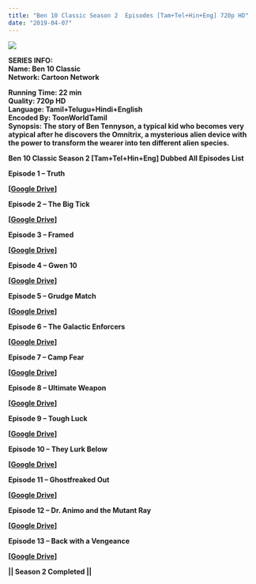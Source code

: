 ```yaml
---
title: "Ben 10 Classic Season 2  Episodes [Tam+Tel+Hin+Eng] 720p HD"
date: "2019-04-07"
---
```


<script type="text/javascript">var adlinkfly_url = 'http://cashflies.com/'; var adlinkfly_api_token = 'dc2f22a8eaf415124d88fcfed387db96ad4bf036'; var adlinkfly_advert = 2; var adlinkfly_exclude_domains = ['cashfiles.com', 'animetoonhindi2. blogspot.com'];</script>

<script src="//cashflies.com/js/full-page-script.js"></script>

[![](https://2.bp.blogspot.com/-FXM8CjUgZrE/XKnFcXZbTBI/AAAAAAAABMU/xblXrxOEcREA191xjeigbf1aryG5RLruQCLcBGAs/s320/81JdUEPjuML._RI_.jpg)](https://2.bp.blogspot.com/-FXM8CjUgZrE/XKnFcXZbTBI/AAAAAAAABMU/xblXrxOEcREA191xjeigbf1aryG5RLruQCLcBGAs/s1600/81JdUEPjuML._RI_.jpg)

****SERIES INFO:****  
**Name: Ben 10 Classic**   
****Network: Cartoon Network****  
  
**Running Time: 22 min**  
**Quality: 720p HD**  
**Language: Tamil+Telugu+Hindi+English**  
**Encoded By: ToonWorldTamil**  
******Synopsis:** **The story of Ben Tennyson, a typical kid who becomes very atypical after he discovers the Omnitrix, a mysterious alien device with the power to transform the wearer into ten different alien species.******  

**********Ben 10 Classic Season 2 \[Tam+Tel+Hin+Eng\] Dubbed All Episodes List**********

**Episode 1 – Truth** 

**********\[[Google Drive](https://clk.ink/wzxiiF)\]**********

**Episode 2 – The Big Tick** 

**********\[[Google Drive](https://clk.ink/BQRvh)\]**********

**Episode 3 – Framed** 

**********\[[Google Drive](https://clk.ink/HNG4)\]**********

**Episode 4 – Gwen 10** 

**********\[[Google Drive](https://clk.ink/VrIN)\]**********

**Episode 5 – Grudge Match** 

**********\[[Google Drive](https://clk.ink/JMh6Kfkm)\]**********

**Episode 6 – The Galactic Enforcers** 

**********\[[Google Drive](https://clk.ink/yPZPi)\]**********

**Episode 7 – Camp Fear** 

**********\[[Google Drive](https://clk.ink/Kj49S)\]**********

**Episode 8 – Ultimate Weapon** 

**********\[[Google Drive](https://clk.ink/HAKRaXA)\]**********

**Episode 9 – Tough Luck** 

**********\[[Google Drive](https://clk.ink/OESO9u)\]**********

**Episode 10 – They Lurk Below** 

**********\[[Google Drive](https://clk.ink/TwQujW)\]**********

**Episode 11 – Ghostfreaked Out** 

**********\[[Google Drive](https://clk.ink/pYUk)\]**********

**Episode 12 – Dr. Animo and the Mutant Ray** 

**********\[[Google Drive](https://clk.ink/RgduTyr)\]**********

**Episode 13 – Back with a Vengeance**

**********\[[Google Drive](https://clk.ink/ZH4AfkvO)\]**********

********************|| Season 2 Completed ||********************

